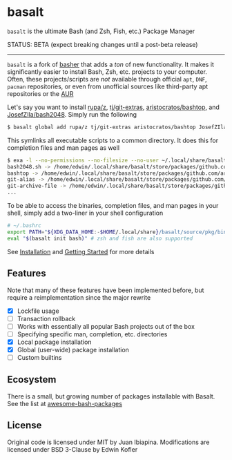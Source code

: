 # basalt

`basalt` is the ultimate Bash (and Zsh, Fish, etc.) Package Manager

STATUS: BETA (expect breaking changes until a post-beta release)

---

`basalt` is a fork of [basher](https://github.com/basherpm/basher) that adds a _ton_ of new functionality. It makes it significantly easier to install Bash, Zsh, etc. projects to your computer. Often, these projects/scripts are _not_ available through official `apt`, `DNF`, `pacman` repositories, or even from unofficial sources like third-party apt repositories or the [AUR](https://aur.archlinux.org)

Let's say you want to install [rupa/z](https://github.com/rupa/z), [tj/git-extras](https://github.com/tj/git-extras), [aristocratos/bashtop](https://github.com/aristocratos/bashtop), and [JosefZIla/bash2048](https://github.com/JosefZIla/bash2048). Simply run the following

```sh
$ basalt global add rupa/z tj/git-extras aristocratos/bashtop JosefZIla/bash2048
```

This symlinks all executable scripts to a common directory. It does this for completion files and man pages as well

```sh
$ exa -l --no-permissions --no-filesize --no-user ~/.local/share/basalt/global/bin/
bash2048.sh -> /home/edwin/.local/share/basalt/store/packages/github.com/JosefZIla/bash2048/bash2048.sh
bashtop -> /home/edwin/.local/share/basalt/store/packages/github.com/aristocratos/bashtop/bashtop
git-alias -> /home/edwin/.local/share/basalt/store/packages/github.com/tj/git-extras/bin/git-alias
git-archive-file -> /home/edwin/.local/share/basalt/store/packages/github.com/tj/git-extras/bin/git-archive-file
...
```

To be able to access the binaries, completion files, and man pages in your shell, simply add a two-liner in your shell configuration

```sh
# ~/.bashrc
export PATH="${XDG_DATA_HOME:-$HOME/.local/share}/basalt/source/pkg/bin:$PATH"
eval "$(basalt init bash)" # zsh and fish are also supported
```

See [Installation](./docs/tutorials/installation.md) and [Getting Started](./docs/tutorials/getting-started.md) for more details


## Features

Note that many of these features have been implemented before, but require a reimplementation since the major rewrite

- [x] Lockfile usage
- [ ] Transaction rollback
- [ ] Works with essentially all popular Bash projects out of the box
- [ ] Specifying specific man, completion, etc. directories
- [x] Local package installation
- [x] Global (user-wide) package installation
- [ ] Custom builtins

## Ecosystem

There is a small, but growing number of packages installable with Basalt. See the list at [awesome-bash-packages](https://github.com/hyperupcall/awesome-bash-packages)

## License

Original code is licensed under MIT by Juan Ibiapina. Modifications are licensed under BSD 3-Clause by Edwin Kofler

